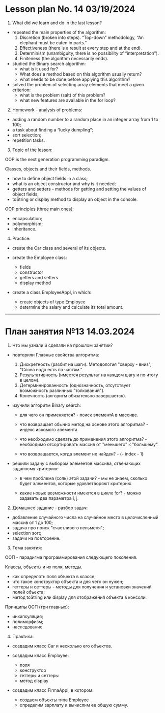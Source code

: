 # Lesson plan No. 14 03/19/2024

1. What did we learn and do in the last lesson?
- repeated the main properties of the algorithm:
  1. Discretion (broken into steps).
     “Top-down” methodology, “An elephant must be eaten in parts.”
  2. Effectiveness (there is a result at every step and at the end).
  3. Determinism (unambiguity, there is no possibility of “interpretation”).
  4. Finiteness (the algorithm necessarily ends).
- studied the Binary search algorithm:
  - what is it used for?
  - What does a method based on this algorithm usually return?
  - what needs to be done before applying this algorithm?
- solved the problem of selecting array elements that meet a given criterion:
  - what is the problem (salt) of this problem?
  - what new features are available in the for loop?


2. Homework - analysis of problems:
- adding a random number to a random place in an integer array from 1 to 100;
- a task about finding a “lucky dumpling”;
- sort selection;
- repetition tasks.

3. Topic of the lesson:

OOP is the next generation programming paradigm.

Classes, objects and their fields, methods.
- how to define object fields in a class;
- what is an object constructor and why is it needed;
- getters and setters - methods for getting and setting the values of object fields;
- toString or display method to display an object in the console.

OOP principles (three main ones):
- encapsulation;
- polymorphism;
- inheritance.

4. Practice:

- create the Car class and several of its objects.

- create the Employee class:
  - fields
  - constructor
  - getters and setters
  - display method

- create a class EmployeeAppl, in which:
  - create objects of type Employee
  - determine the salary and calculate its total amount.

---------------------------------

# План занятия №13 14.03.2024


1. Что мы узнали и сделали на прошлом занятии?
- повторили Главные свойства алгоритма:
  1. Дискретность (разбит на шаги).
     Методология "сверху - вниз", "Слона надо есть по частям."
  2. Результативность (имеется результат на каждом шагу и по итогу в целом).
  3. Детерминированность (однозначность, отсутствует возможность различных "толкований").
  4. Конечность (алгоритм обязательно завершается).
  
- изучили алгоритм Binary search:
  - для чего он применяется? - поиск элементА в массиве.
  
  - что возвращает обычно метод на основе этого алгоритма? - индекс искомого элемента.
  
  - что необходимо сделать до применения этого алгоритма? - необходимо отсортировать массив от "меньшего" к "большему".

  - что возвращается, когда элемент не найден? - (- index - 1)
  
- решили задачу с выбором элементов массива, отвечающих заданному критерию:
  - в чем проблема (соль) этой задачи? - мы не знаем, сколько будет элементов, которые удовлетворяют критерию.
  
  - какие новые возможности имеются в цикле for? - можно задавать два параметра i, j.


2. Домашнее задание - разбор задач:
- добавление случайного числа на случайное место в целочисленный массив от 1 до 100;
- задача про поиск "счастливого пельменя";
- selection sort;
- задачи на повторение.

3. Тема занятия:

ООП - парадигма программирования следующего поколения.

Классы, объекты и их поля, методы.
  - как определять поля объекта в классе;
  - что такое конструктор объекта и для чего он нужен;
  - геттеры и сеттеры - методы для получения и установки значений полей объекта;
  - метод toString или display для отображения объекта в консоли.

Принципы ООП (три главных):
  - инкапсуляция;
  - полиморфизм;
  - наследование.

4. Практика:

- создадим класс Car и несколько его объектов.

- создадим класс Employee:
  - поля
  - конструктор
  - геттеры и сеттеры
  - метод display

- создадим класс FirmaAppl, в котором:
  - создаем объекты типа Employee
  - определим зарплату и вычислим ее общую сумму.